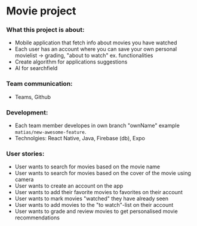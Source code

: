 # Movie project

### What this project is about: 
  - Mobile application that fetch info about movies you have watched
  - Each user has an account where you can save your own personal movielist -> grading, "about to watch" ex. functionalities
  - Create algorithm for applications suggestions
  - AI for searchfield

    
### Team communication:
  - Teams, Github
    
### Development:
  - Each team member developes in own branch "ownName" example `matias/new-awesome-feature`.
  - Technolgies: React Native, Java, Firebase (db), Expo
  
### User stories:
- User wants to search for movies based on the movie name 
- User wants to search for movies based on the cover of the movie using camera
- User wants to create an account on the app
- User wants to add their favorite movies to favorites on their account
- User wants to mark movies "watched" they have already seen
- User wants to add movies to the "to watch"-list on their account
- User wants to grade and review movies to get personalised movie recommendations



